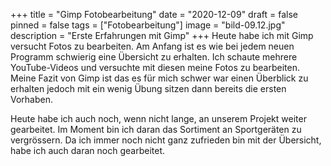 +++
title = "Gimp Fotobearbeitung"
date = "2020-12-09"
draft = false
pinned = false
tags = ["Fotobearbeitung"]
image = "bild-09.12.jpg"
description = "Erste Erfahrungen mit Gimp"
+++
Heute habe ich mit Gimp versucht Fotos zu bearbeiten. Am Anfang ist es wie bei jedem neuen Programm schwierig eine Übersicht zu erhalten. Ich schaute mehrere YouTube-Videos und versuchte mit diesen meine Fotos zu bearbeiten. Meine Fazit von Gimp ist das es für mich schwer war einen Überblick zu erhalten jedoch mit ein wenig Übung sitzen dann bereits die ersten Vorhaben.

Heute habe ich auch noch, wenn nicht lange, an unserem Projekt weiter gearbeitet. Im Moment bin ich daran das Sortiment an Sportgeräten zu vergrössern. Da ich immer noch nicht ganz zufrieden bin mit der Übersicht, habe ich auch daran noch gearbeitet.